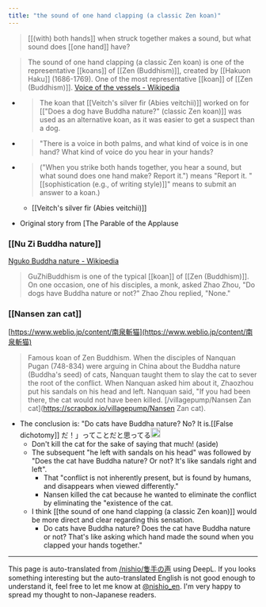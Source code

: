 ```yaml
---
title: "the sound of one hand clapping (a classic Zen koan)"
---
```


>  [[(with) both hands]] when struck together makes a sound, but what sound does [[one hand]] have?

> The sound of one hand clapping (a classic Zen koan) is one of the representative [[koans]] of [[Zen (Buddhism)]], created by [[Hakuon Haku]] (1686-1769). One of the most representative [[koan]] of [[Zen (Buddhism)]]. [Voice of the vessels - Wikipedia](https://ja.m.wikipedia.org/wiki/隻手の声)
- > The koan that [[Veitch's silver fir (Abies veitchii)]] worked on for [["Does a dog have Buddha nature?" (classic Zen koan)]] was used as an alternative koan, as it was easier to get a suspect than a dog.
- > "There is a voice in both palms, and what kind of voice is in one hand? What kind of voice do you hear in your hands?
- >  ("When you strike both hands together, you hear a sound, but what sound does one hand make? Report it.") means "Report it. "[[sophistication (e.g., of writing style)]]" means to submit an answer to a koan.)
    - [[Veitch's silver fir (Abies veitchii)]]

- Original story from [The Parable of the Applause

### [[Nu Zi Buddha nature]]
[Nguko Buddha nature - Wikipedia](https://ja.wikipedia.org/wiki/狗子仏性)
> GuZhiBuddhism is one of the typical [[koan]] of [[Zen (Buddhism)]].
> On one occasion, one of his disciples, a monk, asked Zhao Zhou, "Do dogs have Buddha nature or not?" Zhao Zhou replied, "None."

### [[Nansen zan cat]]
[https://www.weblio.jp/content/南泉斬猫](https://www.weblio.jp/content/南泉斬猫)
> Famous koan of Zen Buddhism. When the disciples of Nanquan Pugan (748-834) were arguing in China about the Buddha nature (Buddha's seed) of cats, Nanquan taught them to slay the cat to sever the root of the conflict. When Nanquan asked him about it, Zhaozhou put his sandals on his head and left. Nanquan said, "If you had been there, the cat would not have been killed.
[/villagepump/Nansen Zan cat](https://scrapbox.io/villagepump/Nansen Zan cat).
- The conclusion is: "Do cats have Buddha nature? No? It is.[[False dichotomy]] だ！」ってことだと思ってる<img src='https://scrapbox.io/api/pages/nishio-en/nishio/icon' alt='nishio.icon' height="19.5"/>
    - Don't kill the cat for the sake of saying that much! (aside)
    - The subsequent "he left with sandals on his head" was followed by "Does the cat have Buddha nature? Or not? It's like sandals right and left".
        - That "conflict is not inherently present, but is found by humans, and disappears when viewed differently."
        - Nansen killed the cat because he wanted to eliminate the conflict by eliminating the "existence of the cat.
    - I think [[the sound of one hand clapping (a classic Zen koan)]] would be more direct and clear regarding this sensation.
        - Do cats have Buddha nature? Does the cat have Buddha nature or not? That's like asking which hand made the sound when you clapped your hands together."


---
This page is auto-translated from [/nishio/隻手の声](https://scrapbox.io/nishio/隻手の声) using DeepL. If you looks something interesting but the auto-translated English is not good enough to understand it, feel free to let me know at [@nishio_en](https://twitter.com/nishio_en). I'm very happy to spread my thought to non-Japanese readers.